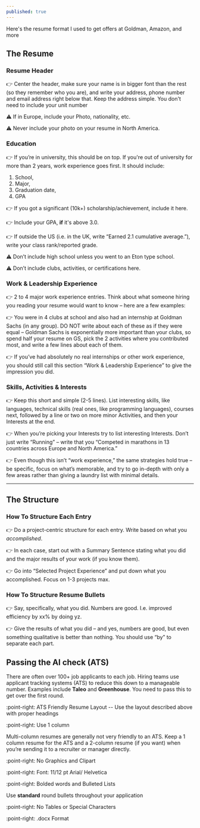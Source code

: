 ```yaml
---
published: true
---
```

Here's the resume format I used to get offers at Goldman, Amazon, and more

## The Resume

### Resume Header

:point_right: Center the header, make sure your name is in bigger font than the rest (so they remember who you are), and write your address, phone number and email address right below that. Keep the address simple. You don't need to include your unit number

:warning: If in Europe, include your Photo, nationality, etc.

:warning: Never include your photo on your resume in North America.

### Education

:point_right: If you’re in university, this should be on top. If you're out of university for more than 2 years, work experience goes first. It should include:

1. School,
2. Major,
3. Graduation date,
4. GPA

:point_right: If you got a significant (10k+) scholarship/achievement, include it here.

:point_right: Include your GPA, **if** it's above 3.0. 

:point_right: If outside the US (i.e. in the UK, write “Earned 2.1 cumulative average.”), write your class rank/reported grade.

:warning: Don’t include high school unless you went to an Eton type school.

:warning: Don’t include clubs, activities, or certifications here.

### Work & Leadership Experience

:point_right: 2 to 4 major work experience entries. Think about what someone hiring you reading your resume would want to know – here are a few examples:

:point_right: You were in 4 clubs at school and also had an internship at Goldman Sachs (in any group). DO NOT write about each of these as if they were equal – Goldman Sachs is exponentially more important than your clubs, so spend half your resume on GS, pick the 2 activities where you contributed most, and write a few lines about each of them.

:point_right: If you’ve had absolutely no real internships or other work experience, you should still call this section “Work & Leadership Experience” to give the impression you did.


### Skills, Activities & Interests

:point_right: Keep this short and simple (2-5 lines). List interesting skills, like languages, technical skills (real ones, like programming languages), courses next, followed by a line or two on more minor Activities, and then your Interests at the end.

:point_right: When you’re picking your Interests try to list interesting Interests. Don’t just write “Running” – write that you “Competed in marathons in 13 countries across Europe and North America.”

:point_right: Even though this isn’t “work experience,” the same strategies hold true – be specific, focus on what’s memorable, and try to go in-depth with only a few areas rather than giving a laundry list with minimal details.

<hr />

## The Structure

### How To Structure Each Entry

:point_right: Do a project-centric structure for each entry. Write based on what you _accomplished_.

:point_right: In each case, start out with a Summary Sentence stating what you did and the major results of your work (if you know them).

:point_right: Go into “Selected Project Experience” and put down what you accomplished. Focus on 1-3 projects max.

### How To Structure Resume Bullets

:point_right: Say, specifically, what you did. Numbers are good. I.e. improved efficiency by xx% by doing yz.

:point_right: Give the results of what you did – and yes, numbers are good, but even something qualitative is better than nothing. You should use “by” to separate each part.

## Passing the AI check (ATS)

There are often over 100+ job applicants to each job. Hiring teams use applicant tracking systems (ATS) to reduce this down to a manageable number. Examples include **Taleo** and **Greenhouse**. You need to pass this to get over the first round.

:point-right: ATS Friendly Resume Layout -- Use the layout described above with proper headings

:point-right: Use 1 column

Multi-column resumes are generally not very friendly to an ATS. Keep a 1 column resume for the ATS and a 2-column resume (if you want) when you’re sending it to a recruiter or manager directly.

:point-right: No Graphics and Clipart

:point-right: Font: 11/12 pt Arial/ Helvetica

:point-right: Bolded words and Bulleted Lists

Use **standard** round bullets throughout your application 

:point-right: No Tables or Special Characters

:point-right: .docx Format


